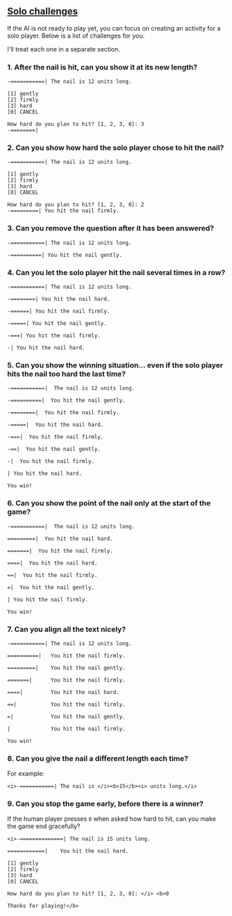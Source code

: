 <!-- Solo challenges -->
<section
  id="solo-challenges"
  aria-labelledby="solo-challenges"
  data-item="Solo challenges"
>
  <h2><a href="#solo-challenges">Solo challenges</a></h2>
  
If the AI is not ready to play yet, you can focus on creating an activity for a solo player. Below is a list of  challenges for you.

I'll treat each one in a separate section.
  
### 1. After the nail is hit, can you show it at its new length?
  
```tex-w
-===========| The nail is 12 units long.

[1] gently
[2] firmly
[3] hard
[0] CANCEL

How hard do you plan to hit? [1, 2, 3, 0]: 3
-========|
```

### 2. Can you show how hard the solo player chose to hit the nail?

```tex-w
-===========| The nail is 12 units long.

[1] gently
[2] firmly
[3] hard
[0] CANCEL

How hard do you plan to hit? [1, 2, 3, 0]: 2
-=========| You hit the nail firmly.
```

### 3. Can you remove the question after it has been answered?

```tex-w
-===========| The nail is 12 units long.

-==========| You hit the nail gently.
```

### 4. Can you let the solo player hit the nail several times in a row?

```tex-w
-===========| The nail is 12 units long.

-========| You hit the nail hard.

-======| You hit the nail firmly.

-=====| You hit the nail gently.

-===| You hit the nail firmly.

-| You hit the nail hard.
```

### 5. Can you show the winning situation... even if the solo player hits the nail too hard the last time?

```tex-w
-===========|  The nail is 12 units long.

-==========|  You hit the nail gently.

-========|  You hit the nail firmly.

-=====|  You hit the nail hard.

-===|  You hit the nail firmly.

-==|  You hit the nail gently.

-|  You hit the nail firmly.

| You hit the nail hard.

You win!
```

### 6. Can you show the point of the nail only at the start of the game?

```tex-w
-===========|  The nail is 12 units long.

=========|  You hit the nail hard.

=======|  You hit the nail firmly.

====|  You hit the nail hard.

==|  You hit the nail firmly.

=|  You hit the nail gently.

| You hit the nail firmly.

You win!
```

### 7. Can you align all the text nicely?

```tex-w
-===========| The nail is 12 units long.

==========|   You hit the nail firmly.

=========|    You hit the nail gently.

=======|      You hit the nail firmly.

====|         You hit the nail hard.

==|           You hit the nail firmly.

=|            You hit the nail gently.

|             You hit the nail firmly.

You win!
```

### 8. Can you give the nail a different length each time?

For example: 

```tex-w
<i>-===========| The nail is </i><b>15</b><i> units long.</i>
```

### 9. Can you stop the game early, before there is a winner?

If the human player presses `0` when asked how hard to hit, can you make the game end gracefully?

```tex-w
<i>-==============| The nail is 15 units long.

============|    You hit the nail hard.

[1] gently
[2] firmly
[3] hard
[0] CANCEL

How hard do you plan to hit? [1, 2, 3, 0]: </i> <b>0

Thanks for playing!</b>
```

</section>